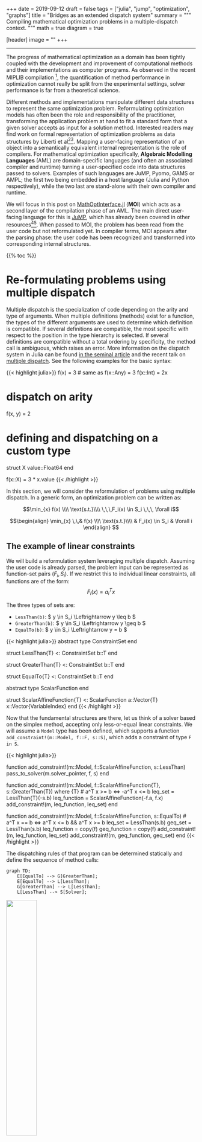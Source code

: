 +++
date = 2019-09-12
draft = false
tags = ["julia", "jump", "optimization", "graphs"]
title = "Bridges as an extended dispatch system"
summary = """
Compiling mathematical optimization problems in a multiple-dispatch context.
"""
math = true
diagram = true

[header]
image = ""
+++

--------

The progress of mathematical optimization as a domain has been tightly
coupled with the development and improvement of computational methods and
their implementations as computer programs. As observed in the recent
MIPLIB compilation [^1], the quantification of method performance in
optimization cannot really be split from the experimental settings, solver
performance is far from a theoretical science.

Different methods and implementations manipulate different data
structures to represent the same optimization problem.
Reformulating optimization models has often been the role and responsibility
of the practitioner, transforming the application problem at hand to fit a
standard form that a given solver accepts as input for a solution method.
Interested readers may find work on formal representation of optimization
problems as data structures by Liberti et al[^5][^6].
Mapping a user-facing representation of an object into a semantically
equivalent internal representation is the role of compilers.
For mathematical optimization specifically, **Algebraic Modelling Languages**
(AML) are domain-specific languages (and often an associated compiler and runtime)
turning a user-specified code into data structures passed to solvers. Examples
of such languages are JuMP, Pyomo, GAMS or AMPL; the first two being embedded in
a host language (Julia and Python respectively), while the two last are
stand-alone with their own compiler and runtime.

We will focus in this post on [MathOptInterface.jl](https://github.com/JuliaOpt/MathOptInterface.jl)
(**MOI**) which acts as a second layer of the compilation phase of an AML.
The main direct user-facing language for this is [JuMP](https://github.com/JuliaOpt/JuMP.jl),
which has already been covered in other resources[^2][^3].
When passed to MOI, the problem has been read from the user code but not
reformulated yet. In compiler terms, MOI appears after the parsing phase:
the user code has been recognized and transformed into corresponding internal
structures.

{{% toc %}}

# Re-formulating problems using multiple dispatch

Multiple dispatch is the specialization of code depending on the arity and type
of arguments. When multiple definitions (methods) exist for a function, the types
of the different arguments are used to determine which definition is compatible.
If several definitions are compatible, the most specific with respect to the
position in the type hierarchy is selected. If several definitions are compatible
without a total ordering by specificity, the method call is ambiguous, which raises an error.
More information on the dispatch system in Julia can be found
[in the seminal article](https://doi.org/10.1137/141000671) and the recent talk on
[multiple dispatch](https://www.youtube.com/watch?v=kc9HwsxE1OY).
See the following examples for the basic syntax:

{{< highlight julia>}}
f(x) = 3 # same as f(x::Any) = 3
f(x::Int) = 2x

# dispatch on arity
f(x, y) = 2

# defining and dispatching on a custom type
struct X
  value::Float64
end

f(x::X) = 3 * x.value
{{< /highlight >}}

In this section, we will consider the reformulation of problems
using multiple dispatch. In a generic form, an optimization problem can be
written as:

$$\min_{x} f(x) \\\\ \text{s.t.}\\\\ \,\,\,F_i(x) \in S_i \,\,\, \forall i$$


$$\begin{align} \min_{x} \,\,& f(x) \\\\ \text{s.t.}\\\\ & F_i(x) \in S_i & \forall i \end{align} $$

## The example of linear constraints

We will build a reformulation system leveraging multiple dispatch.
Assuming the user code is already parsed, the problem input can be represented
as function-set pairs $(F_i, S_i)$. If we restrict this to individual linear
constraints, all functions are of the form:
$$ F_i(x) = a_i^T x $$

The three types of sets are:

- `LessThan(b)`: $ y \in S_i \Leftrightarrow y \leq b $
- `GreaterThan(b)`: $ y \in S_i \Leftrightarrow y \geq b $
- `EqualTo(b)`: $ y \in S_i \Leftrightarrow y = b $

{{< highlight julia>}}
abstract type ConstraintSet end

struct LessThan{T} <: ConstraintSet
    b::T
end

struct GreaterThan{T} <: ConstraintSet
    b::T
end

struct EqualTo{T} <: ConstraintSet
    b::T
end

abstract type ScalarFunction end

struct ScalarAffineFunction{T} <: ScalarFunction
    a::Vector{T}
    x::Vector{VariableIndex}
end
{{< /highlight >}}

Now that the fundamental structures are there, let us think of a solver based
on the simplex method, accepting only less-or-equal linear constraints.
We will assume a `Model` type has been defined, which supports a function
`add_constraint!(m::Model, f::F, s::S)`, which adds a constraint of type `F in S`.

{{< highlight julia>}}

function add_constraint!(m::Model, f::ScalarAffineFunction, s::LessThan)
    pass_to_solver(m.solver_pointer, f, s)
end

function add_constraint!(m::Model, f::ScalarAffineFunction{T}, s::GreaterThan{T}) where {T}
    # a^T x >= b <=> -a^T x <= b
    leq_set = LessThan{T}(-s.b)
    leq_function = ScalarAffineFunction(-f.a, f.x)
    add_constraint!(m, leq_function, leq_set)
end

function add_constraint!(m::Model, f::ScalarAffineFunction, s::EqualTo)
    # a^T x == b <=> a^T x <= b && a^T x >= b
    leq_set = LessThan(s.b)
    geq_set = LessThan(s.b)
    leq_function = copy(f)
    geq_function = copy(f)
    add_constraint!(m, leq_function, leq_set)
    add_constraint!(m, geq_function, geq_set)
end
{{< /highlight >}}

The dispatching rules of that program can be determined statically
and define the sequence of method calls:

```
graph TD;
    E[EqualTo] --> G[GreaterThan];
    E[EqualTo] --> L[LessThan];
    G[GreaterThan] --> L[LessThan];
    L[LessThan] --> S[Solver];
```

<img src="/img/posts/bridges/diagram1.svg" style="width:40%;">

At each call site, exactly one method is determined to be the appropriate
one to use by the dispatch mechanism.

## Unique dispatch and multiple solvers

Let us now consider that another solver is integrated into our dispatch-based
optimization framework, but supporting only `GreaterThan` constraints.
The new method call diagram is:

```
graph TD;
    E[EqualTo] --> G[GreaterThan];
    E[EqualTo] --> L[LessThan];
    L[LessThan] --> G[GreaterThan];
    G[GreaterThan] --> S[Solver];
```

<img src="/img/posts/bridges/diagram2.svg" style="width:40%;">

Considering that we wish to define one reformulation graph for all solvers,
two possibilities occur:

1. Which path should be used is encoded in types.
2. The method called from a given node depends on runtime parameters.

The first option could appear more efficient, but as the number of nodes, arcs
and solvers grow, compilation is rendered impossible, as one would have to
recompute complete programs based on the addition of solvers or reformulations.
The second option requires tools other than dispatch, since this mechanism
uses precisely the types to determine the method. It is to tackle this problem
of reformulating problems in graph above that the bridge system was developed
in MOI.

# The bridge system

The bridge system emerged as a solution to tackle the rapidly-growing
number of supported functions, sets and constraints as function-set pairs.
A bridge is the instantiation in the reformulation system of an arc in
the diagram presented above. It is defined by:

- The type of constraint it is replacing, represented by its function-set pair $(F_0, S_0)$.
- The type of constraints which must be supported for the reformulation, as a collection of function-set pairs $[(F_i, S_i)]$.
- The reformulation method itself which takes the initial constraint, creates the necessary variables and constraints and adds them to the model. In a Haskell-like notation, the declarative part of the bridge can be modelled with the following signature:
$$ ([x_0], F_0, S_0) \rightarrow ([x_1], [(F_i,S_i)]) $$

where $[x_0]$ is a collection of variables used by the initial constraint,
$[x_1]$ is the collection of newly created variables, and the $(F_i,S_i)$ are the newly created constraints.

## Bridge implementation

The bridge definition and most implementations live in the `MathOptInterface.Bridges` module.
It consists of an abstract type `AbstractBridge` and some functions that bridges must implement.

We will see the greatly reduced example of a bridge type `MyBridge` adding support for two types
of constraints. The following code declares *what* the bridge does:

{{< highlight julia>}}
abstract type AbstractBridge end

struct MyBridge1 <: AbstractBridge end

struct MyBridge2 <: AbstractBridge end

"""
By default, bridges do not support a constraint `F-in-S`
"""
function MOI.supports_constraint(::Type{<:AbstractBridge}, ::Type{F}, ::Type{S}) where {F, S}
    return false
end

"""
MyBridge1 supports `F1 in S1`
"""
function MOI.supports_constraint(::Type{MyBridge1}, ::Type{F1}, ::Type{S1})
    return true
end

"""
MyBridge2 supports `F2 in S2`
"""
function MOI.supports_constraint(::Type{MyBridge2{F2,S2}}, ::Type{F2}, ::Type{S2})
    return true
end

"""
Bridging a `F1 in S1` with `MyBridge1` requires creating constraints of type `F3 in S3` and `F3 in S4`
"""
added_constraint_types(::Type{MyBridge1})
    return [(F3, S3), (F3, S4)]
end

"""
Bridging a `F2 in S2` with `MyBridge2` requires creating constraints of type `F3 in S3`
"""
added_constraint_types(::Type{MyBridge2})
    return [(F3, S3)]
end
{{< /highlight >}}

What these method implementations declare is the following structure:

```
graph LR;
    F1[F1 in S1] -- B1 --> F33[F3 in S3];
    F1[F1 in S1] -- B1 --> F34[F3 in S4];
    F2[F2 in S2] -- B2 --> F33[F3 in S3];
```

<img src="/img/posts/bridges/diagram3.svg" style="width:40%;">

Unlike dispatch, multiple possible bridges can be defined for a given constraint $F_1 \in S_1$.
In optimization, this corresponds to multiple possible reformulations of a given constraint.  

Now that the bridges behaviour have been defined, their implementation have to be given,
again in a trimmed version of the real MOI code:

{{< highlight julia >}}
function bridge_constraint(::Type{MyBridge1}, model::MOI.ModelLike, f::F1, s::S1)
    (f3, s3) = transform_constraint_first_component(f, s)
    s4 = transform_constraint_second_set(f, s)
    new_constraint3 = MOI.add_constraint(model, f3, s3)
    new_constraint4 = MOI.add_constraint(model, f3, s4)
    return MyBridge1(new_constraint3, new_constraint4)
end

function bridge_constraint(::Type{MyBridge2}, model::MOI.ModelLike, f::F2, s::S2)
    (f3, s3) = transform_constraint_first_component(f, s)
    new_constraint3 = MOI.add_constraint(model, f3, s3)
    return MyBridge2(new_constraint3)
end
{{< /highlight >}}

Finally, the graph is for the moment split across different bridges.
The multiple dispatch mechanism uses a [method table](https://pkg.julialang.org/docs/julia/THl1k/1.1.1/devdocs/functions.html),
the bridge system uses a bridge optimizer which stores all bridges and
thus contains the necessary information to convert a constraint to a supported form.

## Problem reformulation heuristics

A bridge optimizer takes a given problem, a solver and the set of bridges,
all of which representable in a single hyper-graph, a graph with possibly
multiple edges between two given nodes.

![](/img/posts/bridges/Problem1.svg)

$P$ represents the initial problem, pointing to the constraints it contains.
There is an edge from $C_i$ to $C_j$ for each bridge reformulating $C_i$
using at least a $C_j$ constraint. A constraint $C_i$ points to $S$ if the solver
natively supports the constraint.

Some bridges require defining multiple new constraints. That is the case of $B_5$
reformulating $C_6$ using $C_3$ and $C_4$. On the contrary, $C_3$ can be re-formulated
either in $C_2$ using $B_2$ or in $C_4$ using $B_3$. In this setting, reformulating
it in $C_2$ is appropriate, but may change depending on the solver.
A potential large number of bridges could be introduced without being on any
problem-solver path. For instance, there will likely be no semi-definite cone
constraint when the problem at hand is linear, and $S$ a simplex-based solver.
Without reasoning on specific constraints, it is hard to picture which
reformulation is efficient.

The current bridging decision is based on a shortest-path heuristic.
One bridge is considered a unit distance, and a shortest path from all
user-facing constraints to all solver-compatible constraints is determined.
More precisely, a [Bellman-Ford](https://en.wikipedia.org/wiki/Bellman%E2%80%93Ford_algorithm)
type shortest path is used.

# Perspective & conclusion

MathOptInterface.jl may be one of the greatest strength of the JuMP ecosystem:
setting the abstractions right allows the developers to integrate more exotic
constraint types in a consistent manner.
Optimization practitioners do not limit themselves to linear and
mixed-integer problems, following improvements in performance and variety
of solvers, the recent JuMP session at JuliaCon 2019[^4] lays out the
motivation and structure of MOI, and recent
developments it enabled.
The type-based `Function in Set` structure keeps the underlying
machinery familiar to both optimization scientists formulating problems in a close
fashion and Julia programmers leveraging multiple dispatch.

Transforming optimization problems using the bridge system is transparent,
leaving the option for advanced users to pick which paths are chosen
in the hypergraph. In the scenario where MOI was not performing these operations,
the two options are:

- **Reformulations by the modelling language**: this may mean a systematic
overhead cost of using the user-facing modelling language, especially if the used
reformulation is not ideal for a specific problem. This also creates a barrier for
other modelling languages to emerge, since a great deal of work has gone in
reformulations of the user-input. The two-layer structure of JuMP + MOI has enabled
different languages such as [Parametron.jl](https://github.com/tkoolen/Parametron.jl)
or [Convex.jl](https://github.com/JuliaOpt/Convex.jl) to emerge, sharing the same
solver interfaces and middle infrastructure. The monolithic modelling environments
historically dominant in mathematical optimization may explain to some extent why
a large part of the optimization literature is working with solver APIs directly,
thus loosing any ability to switch solver later.
- **Reformulations by the solver**: this is currently done for a lot of constraints,
without always being transparent on which reformulation is applied and what the
end-model is. This can lead to surprising behaviour when switching solvers
or passing a different formulation of the same problem, without having access
to what happens under the hood in a black-box proprietary solver.

The MOI system thus helps present and future researchers to avoid the pitfalls
of the *two-language problem* of mathematical optimization.

## Further resources

[^1]: MIPLIB 2017: Data-Driven Compilation of the 6th Mixed-Integer Programming Library, Gleixner, Ambros and Achterberg, Tobias and Christophel, Philipp and Lübbecke, Marco and Ralphs, Ted K and Hendel, Gregor and Gamrath, Gerald and Bastubbe, Michael and Berthold, Timo and Jarck, Kati and others, 2019.

[^2]: JuMP initial paper https://doi.org/10.1137/15M1020575

[^3]: JuMP tutorial at JuliaCon2018: https://www.youtube.com/watch?v=7tzFRIiseJI

[^4]: MathOptInterface, JuMP extensions and MOI-based solvers at JuliaCon2019: https://www.youtube.com/watch?v=cTmqmPcroFo

[^5]: Liberti, Leo. "Reformulations in mathematical programming: Definitions and systematics." RAIRO-Operations Research 43.1 (2009): 55-85. [Preprint](http://www.numdam.org/article/RO_2009__43_1_55_0.pdf)

[^6]: Liberti, Leo and Cafieri, Sonia and Tarissan, Fabien, Reformulations in Mathematical Programming: A Computational Approach, [DOI](https://doi.org/10.1007/978-3-642-01085-9_7), [Preprint](https://www.lix.polytechnique.fr/~liberti/arschapter.pdf)

The diagrams were designed using [MermaidJS](https://mermaidjs.github.io) & [draw.io](https://draw.io).
